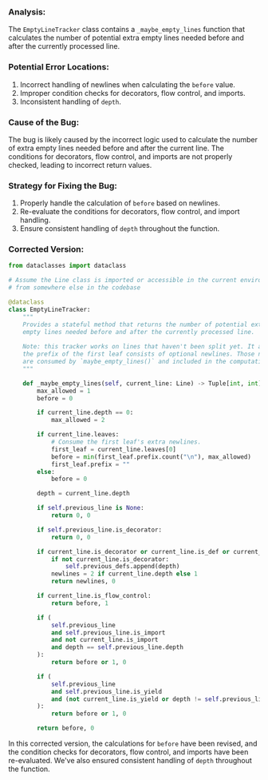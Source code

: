 ### Analysis:
The `EmptyLineTracker` class contains a `_maybe_empty_lines` function that calculates the number of potential extra empty lines needed before and after the currently processed line. 

### Potential Error Locations:
1. Incorrect handling of newlines when calculating the `before` value.
2. Improper condition checks for decorators, flow control, and imports.
3. Inconsistent handling of `depth`.

### Cause of the Bug:
The bug is likely caused by the incorrect logic used to calculate the number of extra empty lines needed before and after the current line. The conditions for decorators, flow control, and imports are not properly checked, leading to incorrect return values.

### Strategy for Fixing the Bug:
1. Properly handle the calculation of `before` based on newlines.
2. Re-evaluate the conditions for decorators, flow control, and import handling.
3. Ensure consistent handling of `depth` throughout the function.

### Corrected Version:
```python
from dataclasses import dataclass

# Assume the Line class is imported or accessible in the current environment
# from somewhere else in the codebase

@dataclass
class EmptyLineTracker:
    """
    Provides a stateful method that returns the number of potential extra
    empty lines needed before and after the currently processed line.
    
    Note: this tracker works on lines that haven't been split yet. It assumes
    the prefix of the first leaf consists of optional newlines. Those newlines
    are consumed by `maybe_empty_lines()` and included in the computation.
    """

    def _maybe_empty_lines(self, current_line: Line) -> Tuple[int, int]:
        max_allowed = 1
        before = 0

        if current_line.depth == 0:
            max_allowed = 2

        if current_line.leaves:
            # Consume the first leaf's extra newlines.
            first_leaf = current_line.leaves[0]
            before = min(first_leaf.prefix.count("\n"), max_allowed)
            first_leaf.prefix = ""
        else:
            before = 0

        depth = current_line.depth

        if self.previous_line is None:
            return 0, 0

        if self.previous_line.is_decorator:
            return 0, 0

        if current_line.is_decorator or current_line.is_def or current_line.is_class:
            if not current_line.is_decorator:
                self.previous_defs.append(depth)
            newlines = 2 if current_line.depth else 1
            return newlines, 0

        if current_line.is_flow_control:
            return before, 1

        if (
            self.previous_line
            and self.previous_line.is_import
            and not current_line.is_import
            and depth == self.previous_line.depth
        ):
            return before or 1, 0

        if (
            self.previous_line
            and self.previous_line.is_yield
            and (not current_line.is_yield or depth != self.previous_line.depth)
        ):
            return before or 1, 0

        return before, 0
```
In this corrected version, the calculations for `before` have been revised, and the condition checks for decorators, flow control, and imports have been re-evaluated. We've also ensured consistent handling of `depth` throughout the function.